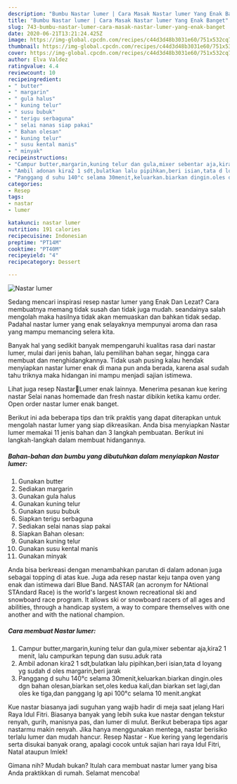 ```yaml
---
description: "Bumbu Nastar lumer | Cara Masak Nastar lumer Yang Enak Banget"
title: "Bumbu Nastar lumer | Cara Masak Nastar lumer Yang Enak Banget"
slug: 743-bumbu-nastar-lumer-cara-masak-nastar-lumer-yang-enak-banget
date: 2020-06-21T13:21:24.425Z
image: https://img-global.cpcdn.com/recipes/c44d3d48b3031e60/751x532cq70/nastar-lumer-foto-resep-utama.jpg
thumbnail: https://img-global.cpcdn.com/recipes/c44d3d48b3031e60/751x532cq70/nastar-lumer-foto-resep-utama.jpg
cover: https://img-global.cpcdn.com/recipes/c44d3d48b3031e60/751x532cq70/nastar-lumer-foto-resep-utama.jpg
author: Elva Valdez
ratingvalue: 4.4
reviewcount: 10
recipeingredient:
- " butter"
- " margarin"
- " gula halus"
- " kuning telur"
- " susu bubuk"
- " terigu serbaguna"
- " selai nanas siap pakai"
- " Bahan olesan"
- " kuning telur"
- " susu kental manis"
- " minyak"
recipeinstructions:
- "Campur butter,margarin,kuning telur dan gula,mixer sebentar aja,kira2 1 menit, lalu campurkan tepung dan susu.aduk rata"
- "Ambil adonan kira2 1 sdt,bulatkan lalu pipihkan,beri isian,tata d loyang yg sudah d oles margarin,beri jarak"
- "Panggang d suhu 140°c selama 30menit,keluarkan.biarkan dingin.oles dgn bahan olesan,biarkan set,oles kedua kali,dan biarkan set lagi,dan oles ke tiga,dan panggang lg api 100°c selama 10 menit.angkat"
categories:
- Resep
tags:
- nastar
- lumer

katakunci: nastar lumer 
nutrition: 191 calories
recipecuisine: Indonesian
preptime: "PT14M"
cooktime: "PT40M"
recipeyield: "4"
recipecategory: Dessert

---
```



![Nastar lumer](https://img-global.cpcdn.com/recipes/c44d3d48b3031e60/751x532cq70/nastar-lumer-foto-resep-utama.jpg)

Sedang mencari inspirasi resep nastar lumer yang Enak Dan Lezat? Cara membuatnya memang tidak susah dan tidak juga mudah. seandainya salah mengolah maka hasilnya tidak akan memuaskan dan bahkan tidak sedap. Padahal nastar lumer yang enak selayaknya mempunyai aroma dan rasa yang mampu memancing selera kita.

Banyak hal yang sedikit banyak mempengaruhi kualitas rasa dari nastar lumer, mulai dari jenis bahan, lalu pemilihan bahan segar, hingga cara membuat dan menghidangkannya. Tidak usah pusing kalau hendak menyiapkan nastar lumer enak di mana pun anda berada, karena asal sudah tahu triknya maka hidangan ini mampu menjadi sajian istimewa.

Lihat juga resep Nastar🍍Lumer enak lainnya. Menerima pesanan kue kering nastar Selai nanas homemade dan fresh nastar dibikin ketika kamu order. Open order nastar lumer enak banget.


Berikut ini ada beberapa tips dan trik praktis yang dapat diterapkan untuk mengolah nastar lumer yang siap dikreasikan. Anda bisa menyiapkan Nastar lumer memakai 11 jenis bahan dan 3 langkah pembuatan. Berikut ini langkah-langkah dalam membuat hidangannya.

<!--inarticleads1-->

##### Bahan-bahan dan bumbu yang dibutuhkan dalam menyiapkan Nastar lumer:

1. Gunakan  butter
1. Sediakan  margarin
1. Gunakan  gula halus
1. Gunakan  kuning telur
1. Gunakan  susu bubuk
1. Siapkan  terigu serbaguna
1. Sediakan  selai nanas siap pakai
1. Siapkan  Bahan olesan:
1. Gunakan  kuning telur
1. Gunakan  susu kental manis
1. Gunakan  minyak


Anda bisa berkreasi dengan menambahkan parutan di dalam adonan juga sebagai topping di atas kue. Juga ada resep nastar keju tanpa oven yang enak dan istimewa dari Blue Band. NASTAR (an acronym for NAtional STAndard Race) is the world&#39;s largest known recreational ski and snowboard race program. It allows ski or snowboard racers of all ages and abilities, through a handicap system, a way to compare themselves with one another and with the national champion. 

<!--inarticleads2-->

##### Cara membuat Nastar lumer:

1. Campur butter,margarin,kuning telur dan gula,mixer sebentar aja,kira2 1 menit, lalu campurkan tepung dan susu.aduk rata
1. Ambil adonan kira2 1 sdt,bulatkan lalu pipihkan,beri isian,tata d loyang yg sudah d oles margarin,beri jarak
1. Panggang d suhu 140°c selama 30menit,keluarkan.biarkan dingin.oles dgn bahan olesan,biarkan set,oles kedua kali,dan biarkan set lagi,dan oles ke tiga,dan panggang lg api 100°c selama 10 menit.angkat


Kue nastar biasanya jadi suguhan yang wajib hadir di meja saat jelang Hari Raya Idul Fitri. Biasanya banyak yang lebih suka kue nastar dengan tekstur renyah, gurih, manisnya pas, dan lumer di mulut. Berikut beberapa tips agar nastarmu makin renyah. Jika hanya menggunakan mentega, nastar berisiko terlalu lumer dan mudah hancur. Resep Nastar - Kue kering yang legendaris serta disukai banyak orang, apalagi cocok untuk sajian hari raya Idul Fitri, Natal ataupun Imlek! 

Gimana nih? Mudah bukan? Itulah cara membuat nastar lumer yang bisa Anda praktikkan di rumah. Selamat mencoba!
